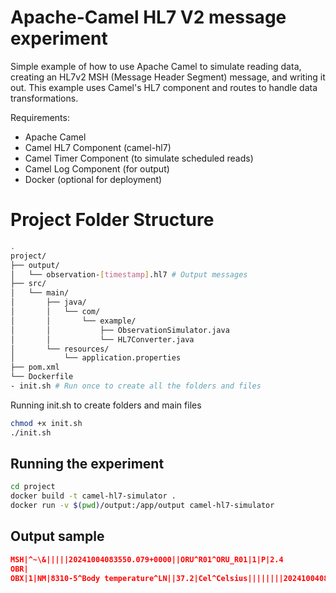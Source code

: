 # Apache-Camel HL7 V2 message experiment

Simple example of how to use Apache Camel to simulate reading data, creating an HL7v2 MSH (Message Header Segment) message, and writing it out. This example uses Camel's HL7 component and routes to handle data transformations.

Requirements:
- Apache Camel
- Camel HL7 Component (camel-hl7)
- Camel Timer Component (to simulate scheduled reads)
- Camel Log Component (for output)
- Docker (optional for deployment)

##

# Project Folder Structure

```bash
.
project/
├── output/
│   └── observation-[timestamp].hl7 # Output messages
├── src/
│   └── main/
│       ├── java/
│       │   └── com/
│       │       └── example/
│       │           ├── ObservationSimulator.java
│       │           └── HL7Converter.java
│       └── resources/
│           └── application.properties
├── pom.xml
└── Dockerfile
- init.sh # Run once to create all the folders and files
```

Running init.sh to create folders and main files

```bash
chmod +x init.sh
./init.sh
```

## Running the experiment

```bash
cd project
docker build -t camel-hl7-simulator .
docker run -v $(pwd)/output:/app/output camel-hl7-simulator
```

## Output sample

```json
MSH|^~\&|||||20241004083550.079+0000||ORU^R01^ORU_R01|1|P|2.4
OBR|
OBX|1|NM|8310-5^Body temperature^LN||37.2|Cel^Celsius||||||||20241004083550
```

